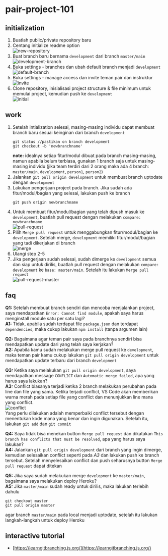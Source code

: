 # pair-project-101

## initialization
1. Buatlah public/private repository baru
2. Centang initialize readme option  
	![new-repository](assets/new-repository.png)
3. Buat branch baru bernama `development` dari branch `master/main`  
	![development-branch](assets/development-branch.png)
4. Buka settings - branches dan ubah default branch menjadi `development`  
	![default-branch](assets/default-branch.png)
5. Buka settings - manage access dan invite teman pair dan instruktur  
	![invite](assets/invite.png)
6. Clone repository, inisialisasi project structure & file minimum untuk memulai project, kemudian push ke `development`  
	![initial](assets/initial.png)

## work
1. Setelah intialization selesai, masing-masing individu dapat membuat branch baru sesuai keinginan dari branch `development`
	```
	git status //pastikan on branch development
	git checkout -b 'newbranchname'
	```
	**note:** idealnya setiap fitur/modul dibuat pada branch masing-masing, namun apabila belum terbiasa, gunakan 1 branch saja untuk masing-masing individu (jika team terdiri dari 2 orang maka ada 4 branch: `master/main`, `development`, `person1`, `person2`)
2. Jalankan `git pull origin development` untuk membuat branch uptodate dengan `development`
3. Lakukan pengerjaan project pada branch. Jika sudah ada fitur/modul/bagian yang selesai, lakukan push ke branch
	```
	git push origin newbranchname
	```
4. Untuk membuat fitur/modul/bagian yang telah dipush masuk ke `development`, buatlah pull request dengan melakukan `compare: newbranchname`  
	![pull-request](assets/pull-request.png)
5. Pilih `Merge pull request` untuk menggabungkan fitur/modul/bagian ke `development`. Setelah merge, `development` memiliki fitur/modul/bagian yang tadi dikerjakan di branch  
	![merge](assets/merge.png)
6. Ulangi step 2-5
7. Jika pengerjaan sudah selesai, sudah dimerge ke `development` semua dan siap untuk dirilis, buatlah pull request dengan melakukan `compare: development` ke `base: master/main`. Setelah itu lakukan `Merge pull request`  
	![pull-request-master](assets/pull-request-master.png)

## faq
**Q1:** Setelah membuat branch sendiri dan mencoba menjalankan project, saya mendapatkan `Error: Cannot find module`, apakah saya harus menginstall module satu per satu lagi?  
**A1:** Tidak, apabila sudah terdapat file `package.json` dan terdapat `dependencies`, maka cukup lakukan `npm install` (tanpa argumen lain)

**Q2:** Bagaimana agar teman pair saya pada branchnya sendiri bisa mendapatkan update dari yang telah saya kerjakan?  
**A2:** Apabila kamu sudah melakukan merge pull request ke `development`, maka teman pair kamu cukup lakukan `git pull origin development` untuk mendapatkan update terbaru dari branch `development`

**Q3:** Ketika saya melakukan `git pull origin development`, saya mendapatkan message `CONFLICT` dan `Automatic merge failed`, apa yang harus saya lakukan?  
**A3:** Conflict biasanya terjadi ketika 2 branch melakukan perubahan pada line dan file yang sama. Ketika terjadi conflict, VS Code akan memberikan warna merah pada setiap file yang conflict dan menunjukkan line mana yang conflict.  
	![conflict](assets/conflict.png)  
Yang perlu dilakukan adalah memperbaiki conflict tersebut dengan menentukan kode mana yang benar dan ingin digunakan. Setelah itu, lakukan `git add` dan `git commit`

**Q4:** Saya tidak bisa menekan button `Merge pull request` dan dikatakan `This branch has conflicts that must be resolved`, apa yang harus saya lakukan?  
**A4:** Jalankan `git pull origin development` dari branch yang ingin dimerge, kemudian selesaikan conflict seperti pada *A3* dan lakukan push ke branch tersebut. Setelah menyelesaikan conflict dan push seharusnya button `Merge pull request` dapat ditekan

**Q5:** Jika saya sudah melakukan merge `development` ke `master/main`, bagaimana saya melakukan deploy Heroku?  
**A5:** Jika `master/main` sudah ready untuk dirilis, maka lakukan terlebih dahulu
```
git checkout master
git pull origin master
```
agar branch `master/main` pada local menjadi uptodate, setelah itu lakukan langkah-langkah untuk deploy Heroku

## interactive tutorial
- [https://learngitbranching.js.org/](https://learngitbranching.js.org/)
